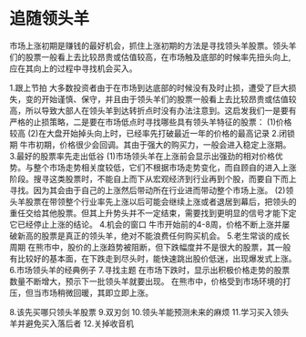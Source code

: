 # 追随领头羊
市场上涨初期是赚钱的最好机会，抓住上涨初期的方法是寻找领头羊股票。领头羊们的股票一般看上去比较昂贵或估值较高，在市场触及底部的时候率先扭头向上,应在其向上的过程中寻找机会买入。

1.跟上节拍
  大多数投资者由于在市场到达底部的时候没有及时止损，遭受了巨大损失，变的开始谨慎、保守，并且由于领头羊们的股票一般看上去比较昂贵或估值较高，所以导致大部人在领头羊到达转折点时没有办法注意到。这启发我们一是要有严格的止损策略，二是要在市场低点时寻找哪些具有领头羊特征的股票：
  (1)价格较高
  (2)在大盘开始掉头向上时，已经率先打破最近一年的价格的最高记录
2.闭锁期
  牛市初期，价格很少会回调。其由于强大的购买力，一般会进入稳定上涨期。
3.最好的股票率先走出低谷
  (1)市场领头羊在上涨前会显示出强劲的相对价格优势。与整个市场走势相关度较低，它们不根据市场走势变化，而自顾自的进入上涨阶段。搜寻这类股票时，不能自上而下从宏观经济到行业再到个股，而要自下而上寻找。因为其会由于自己的上涨然后带动所在行业进而带动整个市场上涨。
  (2)领头羊股票在带领整个行业率先上涨以后可能会继续上涨或者退居到幕后，把领头的重任交给其他股票。但其上升势头并不一定结束，需要找到更明显的信号才能下定它已经停止上涨的结论。
4.机会的窗口
  牛市开始前的4-8周，价格不断上涨并屡破新高的股票是真正的领头羊，绝对不能浪费任何购买机会。
5.老生常谈的成长周期
  在熊市中，股价的上涨趋势被阻断，但下跌幅度并不是很大的股票，其一般有比较好的基本面，在下跌走到尽头时，能快速跳出股价低迷，出现爆发式上涨。
6.市场领头羊的经典例子
7.寻找主题
  在市场下跌时，显示出积极价格走势的股票数量不断增大，预示下一批领头羊就要出现。
  在熊市中，价格受到市场环境的打压，但当市场稍微回暖，其即立即上涨。
  
8.该先买哪只领头羊股票
9.双刃剑
10.领头羊能预测未来的麻烦
11.学习买入领头羊并避免买入落后者
12.关掉收音机